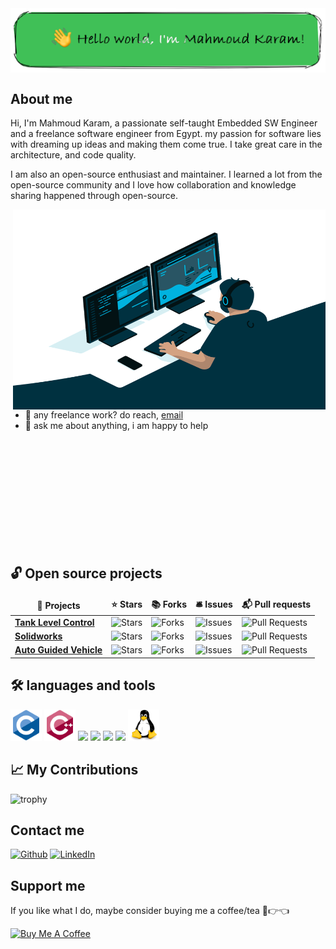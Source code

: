 <img align="center" src="https://github.com/makaram99/makaram99/blob/master/image.png" >

## About me
Hi, I'm Mahmoud Karam, a passionate self-taught Embedded SW Engineer and a freelance software engineer from Egypt. my passion for software lies with dreaming up ideas and making them come true. I take great care in the architecture, and code quality.

I am also an open-source enthusiast and maintainer. I learned a lot from the open-source community and I love how collaboration and knowledge sharing happened through open-source.


  <img align="right" alt="GIF" src="https://github.com/makaram99/makaram99/blob/master/code.gif?raw=true" width="500" height="320" />
  
- 💼 any freelance work? do reach, [email](ma.karam272@gmail.com)
- 💬 ask me about anything, i am happy to help

<br>
<br>
<br>
<br>
<br>
<br>
<br>
<br>
<br>
<br>

## 🔓 Open source projects
<table>
  <thead align="center">
    <tr border: none;>
      <td><b>🎁 Projects</b></td>
      <td><b>⭐ Stars</b></td>
      <td><b>📚 Forks</b></td>
      <td><b>🛎 Issues</b></td>
      <td><b>📬 Pull requests</b></td>
    </tr>
  </thead>
  <tbody>
    <tr>
      <td><a href="https://github.com/makaram99/tank-level-control"><b>Tank Level Control</b></a></td>
      <td><img alt="Stars" src="https://img.shields.io/github/stars/makaram99/tank-level-control?style=flat-square&labelColor=343b41"/></td>
      <td><img alt="Forks" src="https://img.shields.io/github/forks/makaram99/tank-level-control?style=flat-square&labelColor=343b41"/></td>
      <td><img alt="Issues" src="https://img.shields.io/github/issues/makaram99/tank-level-control?style=flat-square&labelColor=343b41"/></td>
      <td><img alt="Pull Requests" src="https://img.shields.io/github/issues-pr/makaram99/tank-level-control?style=flat-square&labelColor=343b41"/></td>
    </tr>
    <tr>
      <td><a href="https://github.com/makaram99/solidworks"><b>Solidworks</b></a></td>
      <td><img alt="Stars" src="https://img.shields.io/github/stars/makaram99/solidworks?style=flat-square&labelColor=343b41"/></td>
      <td><img alt="Forks" src="https://img.shields.io/github/forks/makaram99/solidworks?style=flat-square&labelColor=343b41"/></td>
      <td><img alt="Issues" src="https://img.shields.io/github/issues/makaram99/solidworks?style=flat-square&labelColor=343b41"/></td>
      <td><img alt="Pull Requests" src="https://img.shields.io/github/issues-pr/makaram99/solidworks?style=flat-square&labelColor=343b41"/></td>
    </tr>
    <tr>
      <td><a href="https://github.com/CLR-2021/agv-sw"><b>Auto Guided Vehicle</b></a></td>
      <td><img alt="Stars" src="https://img.shields.io/github/stars/CLR-2021/agv-sw?style=flat-square&labelColor=343b41"/></td>
      <td><img alt="Forks" src="https://img.shields.io/github/forks/CLR-2021/agv-sw?style=flat-square&labelColor=343b41"/></td>
      <td><img alt="Issues" src="https://img.shields.io/github/issues/CLR-2021/agv-sw?style=flat-square&labelColor=343b41"/></td>
      <td><img alt="Pull Requests" src="https://img.shields.io/github/issues-pr/CLR-2021/agv-sw?style=flat-square&labelColor=343b41"/></td>
    </tr>
  </tbody>
</table>
  
## 🛠️ languages and tools
<code><img height="50" src="https://raw.githubusercontent.com/devicons/devicon/master/icons/c/c-original.svg"></code> <code><img height="50" src="https://raw.githubusercontent.com/devicons/devicon/master/icons/cplusplus/cplusplus-original.svg"></code> <code><img height="50" src="https://www.vectorlogo.zone/logos/git-scm/git-scm-icon.svg"></code> <code><img height="50" src="https://user-images.githubusercontent.com/674621/71187801-14e60a80-2280-11ea-94c9-e56576f76baf.png"></code> <code><img height="50" src="https://upload.wikimedia.org/wikipedia/commons/thumb/6/69/Notepad%2B%2B_Logo.svg/2367px-Notepad%2B%2B_Logo.svg.png"></code> <code><img height="50" src="https://www.devopsschool.com/trainer/assets/images/makefiles-logo.png"></code> <code><img height="50" src="https://raw.githubusercontent.com/devicons/devicon/master/icons/linux/linux-original.svg"> </code>

## 📈 My Contributions <br>

![trophy](https://github-profile-trophy.vercel.app/?username=makaram99)

## Contact me
<p><a href="https://github.com/makaram99" target="_blank"><img alt="Github" src="https://img.shields.io/badge/GitHub-%2312100E.svg?&style=for-the-badge&logo=Github&logoColor=white" /></a> <a href="https://www.linkedin.com/in/makaram99" target="_blank"><img alt="LinkedIn" src="https://img.shields.io/badge/linkedin-%230077B5.svg?&style=for-the-badge&logo=linkedin&logoColor=white" /></a>
</p>

## Support me
If you like what I do, maybe consider buying me a coffee/tea 🥺👉👈

<a href="https://www.buymeacoffee.com/makaram99" target="_blank"><img src="https://cdn.buymeacoffee.com/buttons/v2/default-red.png" alt="Buy Me A Coffee" width="150" ></a>

